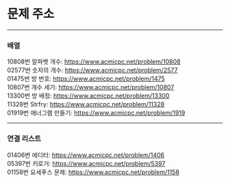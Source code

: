 # 문제 주소
---  
### 배열  
10808번 알파벳 개수: https://www.acmicpc.net/problem/10808  
02577번 숫자의 개수: https://www.acmicpc.net/problem/2577  
01475번 방 번호: https://www.acmicpc.net/problem/1475  
10807번 개수 세기: https://www.acmicpc.net/problem/10807  
13300번 방 배정: https://www.acmicpc.net/problem/13300  
11328번 Strfry: https://www.acmicpc.net/problem/11328  
01919번 애너그램 만들기: https://www.acmicpc.net/problem/1919  
***  
### 연결 리스트
01406번 에디터: https://www.acmicpc.net/problem/1406  
05397번 키로거: https://www.acmicpc.net/problem/5397  
01158번 요세푸스 문제: https://www.acmicpc.net/problem/1158  
